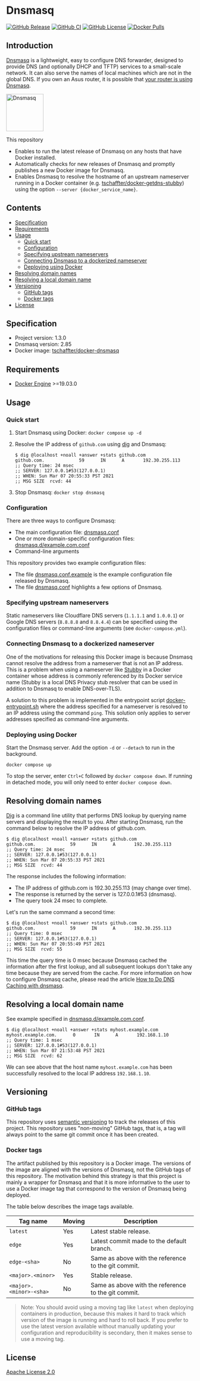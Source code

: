 # Dnsmasq

[![GitHub Release](https://img.shields.io/github/release/tschaffter/docker-dnsmasq.svg?include_prereleases&color=94398d&labelColor=555555&logoColor=ffffff&style=for-the-badge&logo=github)](https://github.com/tschaffter/docker-dnsmasq/releases)
[![GitHub CI](https://img.shields.io/github/workflow/status/tschaffter/docker-dnsmasq/CI.svg?color=94398d&labelColor=555555&logoColor=ffffff&style=for-the-badge&logo=github)](https://github.com/tschaffter/docker-dnsmasq/actions)
[![GitHub License](https://img.shields.io/github/license/tschaffter/docker-dnsmasq.svg?color=94398d&labelColor=555555&logoColor=ffffff&style=for-the-badge&logo=github)](https://github.com/tschaffter/docker-dnsmasq/blob/main/LICENSE)
[![Docker Pulls](https://img.shields.io/docker/pulls/tschaffter/dnsmasq.svg?color=94398d&labelColor=555555&logoColor=ffffff&style=for-the-badge&label=pulls&logo=docker)](https://hub.docker.com/r/tschaffter/dnsmasq)


## Introduction

[Dnsmasq] is a lightweight, easy to configure DNS forwarder, designed to provide
DNS (and optionally DHCP and TFTP) services to a small-scale network. It can
also serve the names of local machines which are not in the global DNS. If you
own an Asus router, it is possible that [your router is using Dnsmasq].

<img alt="Dnsmasq" src="https://raw.githubusercontent.com/tschaffter/docker-dnsmasq/main/images/dnsmasq-icon.svg" height="100px">

This repository

- Enables to run the latest release of Dnsmasq on any hosts that have Docker
  installed.
- Automatically checks for new releases of Dnsmasq and promptly publishes a new
  Docker image for Dnsmasq.
- Enables Dnsmasq to resolve the hostname of an upstream nameserver running in a
  Docker container (e.g. [tschaffter/docker-getdns-stubby]) using the option
  `--server {docker_service_name}`.


## Contents

- [Specification](#Specification)
- [Requirements](#Requirements)
- [Usage](#Usage)
  - [Quick start](#Quick-start)
  - [Configuration](#Configuration)
  - [Specifying upstream nameservers](#Specifying-upstream-nameservers)
  - [Connecting Dnsmasq to a dockerized nameserver](Connecting-Dnsmasq-to-a-dockerized-nameserver)
  - [Deploying using Docker](#Deploying-using-Docker)
- [Resolving domain names](#Resolving-domain-names)
- [Resolving a local domain name](#Resolving-a-local-domain-name)
- [Versioning](#Versioning)
  - [GitHub tags](#GitHub-tags)
  - [Docker tags](#Docker-tags)
- [License](#License)


## Specification

- Project version: 1.3.0
- Dnsmasq version: 2.85
- Docker image: [tschaffter/docker-dnsmasq]


## Requirements

- [Docker Engine] >=19.03.0


## Usage

### Quick start

1. Start Dnsmasq using Docker: `docker compose up -d`
2. Resolve the IP address of `github.com` using [dig] and Dnsmasq:

    ```console
    $ dig @localhost +noall +answer +stats github.com
    github.com.             59      IN      A       192.30.255.113
    ;; Query time: 24 msec
    ;; SERVER: 127.0.0.1#53(127.0.0.1)
    ;; WHEN: Sun Mar 07 20:55:33 PST 2021
    ;; MSG SIZE  rcvd: 44
    ```

3. Stop Dnsmasq: `docker stop dnsmasq`

### Configuration

There are three ways to configure Dnsmasq:

- The main configuration file: [dnsmasq.conf](dnsmasq.conf)
- One or more domain-specific configuration files:
  [dnsmasq.d/example.com.conf](dnsmasq.d/example.com.conf)
- Command-line arguments

This repository provides two example configuration files:

- The file [dnsmasq.conf.example](dnsmasq.conf.example) is the example
  configuration file released by Dnsmasq.
- The file [dnsmasq.conf](dnsmasq.conf) highlights a few options of Dnsmasq.

### Specifying upstream nameservers

Static nameservers like Cloudflare DNS servers (`1.1.1.1` and `1.0.0.1`) or
Google DNS servers (`8.8.8.8` and `8.8.4.4`) can be specified using the
configuration files or command-line arguments (see `docker-compose.yml`).

### Connecting Dnsmasq to a dockerized nameserver

One of the motivations for releasing this Docker image is because Dnsmasq cannot
resolve the address from a nameserver that is not an IP address. This is a
problem when using a nameserver like [Stubby] in a Docker container whose
address is commonly referenced by its Docker service name (Stubby is a local DNS
Privacy stub resolver that can be used in addition to Dnsmasq to enable
DNS-over-TLS).

A solution to this problem is implemented in the entrypoint script
[docker-entrypoint.sh](docker-entrypoint.sh) where the address specified for a
nameserver is resolved to an IP address using the command `ping`. This solution
only applies to server addresses specified as command-line arguments.

### Deploying using Docker

Start the Dnsmasq server. Add the option `-d` or `--detach` to run in the
background.

```console
docker compose up
```

To stop the server, enter `Ctrl+C` followed by `docker compose down`. If running
in detached mode, you will only need to enter `docker compose down`.


## Resolving domain names

[Dig] is a command line utility that performs DNS lookup by querying name
servers and displaying the result to you. After starting Dnsmasq, run the
command below to resolve the IP address of github.com.

```console
$ dig @localhost +noall +answer +stats github.com
github.com.             59      IN      A       192.30.255.113
;; Query time: 24 msec
;; SERVER: 127.0.0.1#53(127.0.0.1)
;; WHEN: Sun Mar 07 20:55:33 PST 2021
;; MSG SIZE  rcvd: 44
```

The response includes the following information:

- The IP address of github.com is 192.30.255.113 (may change over time).
- The response is returned by the server is 127.0.0.1#53 (dnsmasq).
- The query took 24 msec to complete.

Let's run the same command a second time:

```console
$ dig @localhost +noall +answer +stats github.com
github.com.             59      IN      A       192.30.255.113
;; Query time: 0 msec
;; SERVER: 127.0.0.1#53(127.0.0.1)
;; WHEN: Sun Mar 07 20:55:49 PST 2021
;; MSG SIZE  rcvd: 55
```

This time the query time is 0 msec because Dnsmasq cached the information after
the first lookup, and all subsequent lookups don't take any time because they
are served from the cache. For more information on how to configure Dnsmasq
cache, please read the article [How to Do DNS Caching with dnsmasq].


## Resolving a local domain name

See example specified in
[dnsmasq.d/example.com.conf](dnsmasq.d/example.com.conf).

```console
$ dig @localhost +noall +answer +stats myhost.example.com
myhost.example.com.      0       IN      A       192.168.1.10
;; Query time: 1 msec
;; SERVER: 127.0.0.1#53(127.0.0.1)
;; WHEN: Sun Mar 07 21:53:48 PST 2021
;; MSG SIZE  rcvd: 62
```

We can see above that the host name `myhost.example.com` has been successfully
resolved to the local IP address `192.168.1.10`.


## Versioning

### GitHub tags

This repository uses [semantic versioning] to track the releases of this
project. This repository uses "non-moving" GitHub tags, that is, a tag will
always point to the same git commit once it has been created.

### Docker tags

The artifact published by this repository is a Docker image. The versions of the
image are aligned with the versions of Dnsmasq, not the GitHub tags of this
repository. The motivation behind this strategy is that this project is mainly a
wrapper for Dnsmasq and that it is more informative to the user to use a Docker
image tag that correspond to the version of Dnsmasq being deployed.

The table below describes the image tags available.

| Tag name                    | Moving | Description
|-----------------------------|--------|------------
| `latest`                    | Yes    | Latest stable release.
| `edge`                      | Yes    | Latest commit made to the default branch.
| `edge-<sha>`                | No     | Same as above with the reference to the git commit.
| `<major>.<minor>`           | Yes    | Stable release.
| `<major>.<minor>-<sha>`     | No     | Same as above with the reference to the git commit.

> Note: You should avoid using a moving tag like `latest` when deploying
containers in production, because this makes it hard to track which version of
the image is running and hard to roll back. If you prefer to use the latest
version available without manually updating your configuration and
reproducibility is secondary, then it makes sense to use a moving tag.

## License

[Apache License 2.0]

<!-- Links -->

[Dnsmasq]: https://thekelleys.org.uk/gitweb/?p=dnsmasq.git;a=summary
[your router is using Dnsmasq]: https://unfinishedbitness.info/2015/05/26/asuswrt-finalized-setup/
[Stubby]: https://github.com/getdnsapi/stubby
[tschaffter/docker-dnsmasq]: https://hub.docker.com/repository/docker/tschaffter/docker-dnsmasq
[Docker Engine]: https://docs.docker.com/engine/install/
[Dig]: https://en.wikipedia.org/wiki/Dig_(command)
[semantic versioning]: https://semver.org/
[tschaffter/docker-getdns-stubby]: https://github.com/tschaffter/docker-getdns-stubby
[How to Do DNS Caching with dnsmasq]: https://netbeez.net/blog/linux-dns-caching-dnsmasq/
[Apache License 2.0]: https://github.com/tschaffter/docker-dnsmasq/blob/main/LICENSE
